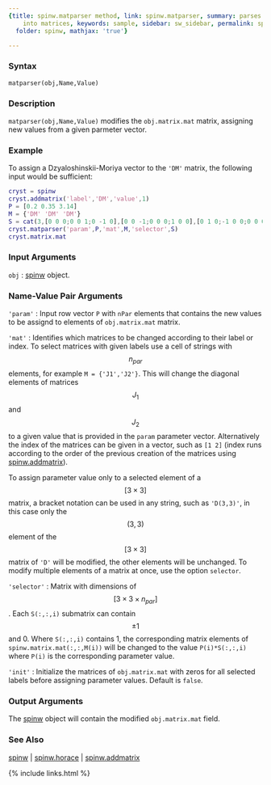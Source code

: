 ```yaml
---
{title: spinw.matparser method, link: spinw.matparser, summary: parses parameter vector
    into matrices, keywords: sample, sidebar: sw_sidebar, permalink: spinw_matparser,
  folder: spinw, mathjax: 'true'}

---
```

  
### Syntax
  
`matparser(obj,Name,Value)`
  
### Description
  
`matparser(obj,Name,Value)` modifies the `obj.matrix.mat` matrix,
assigning new values from a given parmeter vector.  
  
### Example
 
To assign a Dzyaloshinskii-Moriya vector to the `'DM'` matrix, the
following input would be sufficient:
 
```matlab
cryst = spinw
cryst.addmatrix('label','DM','value',1)
P = [0.2 0.35 3.14]
M = {'DM' 'DM' 'DM'}
S = cat(3,[0 0 0;0 0 1;0 -1 0],[0 0 -1;0 0 0;1 0 0],[0 1 0;-1 0 0;0 0 0])
cryst.matparser('param',P,'mat',M,'selector',S)
cryst.matrix.mat
```
 
### Input Arguments
  
`obj`
: [spinw](spinw) object.
  
### Name-Value Pair Arguments
  
`'param'`
: Input row vector `P` with `nPar` elements that contains the
  new values to be assignd to elements of `obj.matrix.mat`
  matrix.
  
`'mat'`
: Identifies which matrices to be changed according to their
  label or index. To select matrices with given labels use a
  cell of strings with $$n_{par}$$ elements, for example
  `M = {'J1','J2'}`. This will change the diagonal elements of
  matrices $$J_1$$ and $$J_2$$ to a given value that is provided in the
  `param` parameter vector. Alternatively the index of the matrices can
  be given in a vector, such as `[1 2]` (index runs according
  to the order of the previous creation of the matrices using
  [spinw.addmatrix](spinw_addmatrix)).
 
  To assign parameter value only to a selected element of a
  $$[3\times 3]$$ matrix, a bracket notation can be used in any string,
  such as `'D(3,3)'`, in this case only the $$(3,3)$$ element of
  the $$[3\times 3]$$ matrix of `'D'` will be modified, the other elements
  will be unchanged. To modify multiple elements of a matrix
  at once, use the option `selector`.
  
`'selector'`
: Matrix with dimensions of $$[3\times 3\times n_{par}]$$. Each `S(:,:,i)`
  submatrix can contain $$\pm 1$$ and 0. Where `S(:,:,i)` contains
  1, the corresponding matrix elements of
  `spinw.matrix.mat(:,:,M(i))` will be changed to the value
  `P(i)*S(:,:,i)` where `P(i)` is the corresponding parameter
  value. 
  
`'init'`
: Initialize the matrices of `obj.matrix.mat` with zeros for all
  selected labels before assigning parameter values. Default
  is `false`.
  
### Output Arguments
  
The [spinw](spinw) object will contain the modified `obj.matrix.mat` field.
  
### See Also
  
[spinw](spinw) \| [spinw.horace](spinw_horace) \| [spinw.addmatrix](spinw_addmatrix)
 

{% include links.html %}

